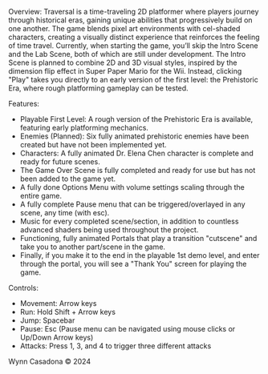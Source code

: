 Overview:
Traversal is a time-traveling 2D platformer where players journey through historical eras, gaining unique abilities that progressively build on one another. The game blends pixel art environments with cel-shaded characters, creating a visually distinct experience that reinforces the feeling of time travel​. Currently, when starting the game, you’ll skip the Intro Scene and the Lab Scene, both of which are still under development. The Intro Scene is planned to combine 2D and 3D visual styles, inspired by the dimension flip effect in Super Paper Mario for the Wii​. Instead, clicking "Play" takes you directly to an early version of the first level: the Prehistoric Era, where rough platforming gameplay can be tested.

Features:
- Playable First Level: A rough version of the Prehistoric Era is available, featuring early platforming mechanics.
- Enemies (Planned): Six fully animated prehistoric enemies have been created but have not been implemented yet.
- Characters: A fully animated Dr. Elena Chen character is complete and ready for future scenes​.
- The Game Over Scene is fully completed and ready for use but has not been added to the game yet.
- A fully done Options Menu with volume settings scaling through the entire game.
- A fully complete Pause menu that can be triggered/overlayed in any scene, any time (with esc).
- Music for every completed scene/section, in addition to countless advanced shaders being used throughout the project.
- Functioning, fully animated Portals that play a transition "cutscene" and take you to another part/scene in the game.
- Finally, if you make it to the end in the playable 1st demo level, and enter through the portal, you will see a "Thank You" screen for playing the game.

Controls:
- Movement: Arrow keys
- Run: Hold Shift + Arrow keys
- Jump: Spacebar
- Pause: Esc (Pause menu can be navigated using mouse clicks or Up/Down Arrow keys)
- Attacks: Press 1, 3, and 4 to trigger three different attacks

Wynn Casadona © 2024

